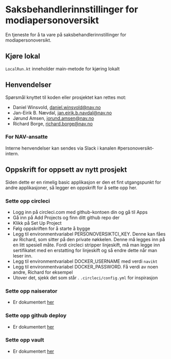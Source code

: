 # Saksbehandlerinnstillinger for modiapersonoversikt
En tjeneste for å ta vare på saksbehandlerinnstillinger for modiapersonoversikt.

## Kjøre lokal
`LocalRun.kt` inneholder main-metode for kjøring lokalt

## Henvendelser
Spørsmål knyttet til koden eller prosjektet kan rettes mot:

-   Daniel Winsvold, daniel.winsvold@nav.no
-   Jan-Eirik B. Nævdal, jan.eirik.b.navdal@nav.no
-   Jørund Amsen, jorund.amsen@nav.no
-   Richard Borge, richard.borge@nav.no

### For NAV-ansatte
Interne henvendelser kan sendes via Slack i kanalen #personoversikt-intern.

## Oppskrift for oppsett av nytt prosjekt
Siden dette er en rimelig basic applikasjon er den et fint utgangspunkt for andre applikasjoner, så legger en oppskrift for å sette opp her.

### Sette opp circleci
 * Logg inn på circleci.com med github-kontoen din og gå til Apps
 * Gå inn på Add Projects og finn ditt github repo der
 * Klikk på Set Up Project
 * Følg oppskriften for å starte å bygge
 * Legg til environmentvariabel PERSONOVERSIKTCI_KEY. Denne kan fåes av Richard, som sitter på den private nøkkelen. Denne må legges inn på en litt spesiell måte. Fordi circleci stripper linjeskift, må man legge inn sertifikatet med en erstatting for linjeskift og så endre dette når man leser inn.
 * Legg til environmentvariabel DOCKER_USERNAME med verdi `navikt`
 * Legg til environmentvariabel DOCKER_PASSWORD. Få verdi av noen andre, Richard for eksempel
 * Utover det, sjekk det som står . `.circleci/config.yml` for inspirasjon

### Sette opp naiserator
 * Er dokumentert [her](https://github.com/nais/doc/tree/master/content/deploy)

### Sette opp github deploy
 * Er dokumentert [her](https://github.com/navikt/deployment)

### Sette opp vault
 * Er dokumentert [her](https://github.com/nais/doc/tree/master/content/secrets)
